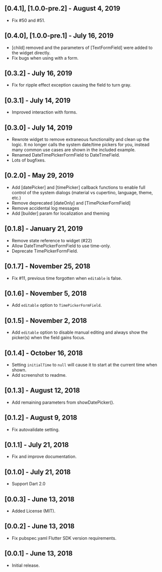 ## [0.4.1], [1.0.0-pre.2] - August 4, 2019

- Fix #50 and #51.

## [0.4.0], [1.0.0-pre.1] - July 16, 2019

- [child] removed and the parameters of [TextFormField] were added to the widget directly.
- Fix bugs when using with a form.

## [0.3.2] - July 16, 2019

- Fix for ripple effect exception causing the field to turn gray.

## [0.3.1] - July 14, 2019

* Improved interaction with forms.

## [0.3.0] - July 14, 2019

* Rewrote widget to remove extraneous functionality and clean up the logic. It no
longer calls the system date/time pickers for you, instead many common use cases
are shown in the included example.
* Renamed DateTimePickerFormField to DateTimeField.
* Lots of bugfixes.

## [0.2.0] - May 29, 2019

* Add [datePicker] and [timePicker] callback functions to enable full control of the system dialogs (material vs cupertino, language, theme, etc.)
* Remove deprecated [dateOnly] and [TimePickerFormField]
* Remove accidental log messages
* Add [builder] param for localization and theming

## [0.1.8] - January 21, 2019

* Remove state reference to widget (#22)
* Allow DateTimePickerFormField to use time-only.
* Deprecate TimePickerFormField.

## [0.1.7] - November 25, 2018

* Fix #11, previous time forgotten when `editable` is false.

## [0.1.6] - November 5, 2018

* Add `editable` option to `TimePickerFormField`.

## [0.1.5] - November 2, 2018

* Add `editable` option to disable manual editing and always show the picker(s) when the field gains focus.

## [0.1.4] - October 16, 2018

* Setting `initialTime` to `null` will cause it to start at the current time when shown.
* Add screenshot to readme.

## [0.1.3] - August 12, 2018

* Add remaining parameters from showDatePicker().

## [0.1.2] - August 9, 2018

* Fix autovalidate setting.

## [0.1.1] - July 21, 2018

* Fix and improve documentation.

## [0.1.0] - July 21, 2018

* Support Dart 2.0

## [0.0.3] - June 13, 2018

* Added License (MIT).

## [0.0.2] - June 13, 2018

* Fix pubspec.yaml Flutter SDK version requirements.

## [0.0.1] - June 13, 2018

* Initial release.
